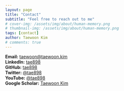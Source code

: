 ```yaml
---
layout: page
title: "Contact"
subtitle: "Feel free to reach out to me"
# cover-img: /assets/img/about/human-memory.png
# thumbnail-img: /assets/img/about/human-memory.png
tags: [contact]
author: Taewoon Kim
# comments: true
---
```


<i class="fas fa-envelope"></i> **Email:** [taewoon@taewoon.kim](mailto:taewoon@taewoon.kim)
<br>
<i class="fab fa-linkedin"></i> **LinkedIn:** [tae898](https://linkedin.com/in/tae898)
<br>
<i class="fab fa-github"></i> **GitHub:** [tae898](https://github.com/tae898)
<br>
<i class="fab fa-x-twitter"></i> **Twitter:** [@tae898](https://twitter.com/tae898)
<br>
<i class="fab fa-youtube"></i> **YouTube:** [@tae898](https://www.youtube.com/@tae898)
<br>
<i class="fas fa-graduation-cap"></i> **Google Scholar:** [Taewoon
Kim](https://scholar.google.com/citations?user=dJ4ksGoAAAAJ&hl=en)
